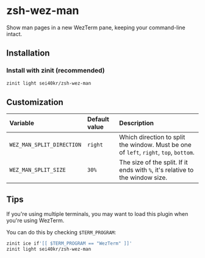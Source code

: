 # zsh-wez-man

Show man pages in a new WezTerm pane, keeping your command-line intact.

## Installation

### Install with zinit (recommended)

```zsh
zinit light sei40kr/zsh-wez-man
```

## Customization

| Variable                  | Default value | Description                                                                           |
| :------------------------ | :------------ | :------------------------------------------------------------------------------------ |
| `WEZ_MAN_SPLIT_DIRECTION` | `right`       | Which direction to split the window. Must be one of `left`, `right`, `top`, `bottom`. |
| `WEZ_MAN_SPLIT_SIZE`      | `30%`         | The size of the split. If it ends with `%`, it's relative to the window size.         |

## Tips

If you're using multiple terminals, you may want to load this plugin when you're using WezTerm.

You can do this by checking `$TERM_PROGRAM`:

```zsh
zinit ice if'[[ $TERM_PROGRAM == "WezTerm" ]]'
zinit light sei40kr/zsh-wez-man
```
